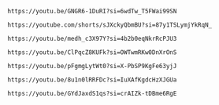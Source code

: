 ```vid
https://youtu.be/GNGR6-1DuRI?si=6wdTw_T5FWai99SN
```

```vid
https://youtube.com/shorts/sJXckyQbmBU?si=87y1TSLymjYkRqN_
```

```vid
https://youtu.be/medh_c3X97Y?si=4b2b0eqNkrRcPJU3
```

```vid
https://youtu.be/ClPqcZ8KUFk?si=OWTwmRKw0DnXrOnS
```
```vid
https://youtu.be/pFgmgLytWt0?si=X-PbSP9KgFe63yjJ
```
```vid
https://youtu.be/8u1n0lRRFDc?si=IuXAfKgdcHzXJGUa
```

```vid
https://youtu.be/GYdJaxdS1qs?si=crAIZk-tDBme6RgE
```
